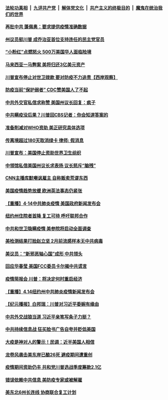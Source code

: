 

####  [法轮功真相](../../../../basic/blob/master/README.md?t=04152301) &nbsp;|&nbsp; [九评共产党](../../../../9ping.md/blob/master/README.md?t=04152301) &nbsp;|&nbsp; [解体党文化](../../../../jtdwh.md/blob/master/README.md?t=04152301)  &nbsp;|&nbsp; [共产主义的终极目的](../../../../gczydzjmd.md/blob/master/README.md?t=04152301) &nbsp;|&nbsp; [魔鬼在统治我们的世界](../../../../mgztzwmdsj.md/blob/master/README.md?t=04152301) 

#### [再批中共 蓬佩奥：要求提供疫情准确数据](../pages/prog203/a102823820.md?t=04152301) 

#### [州议员挺川普 成乔治亚首位支持连任的民主党官员](../pages/prog203/a102823811.md?t=04152301) 

#### [“小粉红”点燃怒火 500万美国华人面临险境](../pages/prog203/a102823567.md?t=04152301) 

#### [马来西亚一马弊案 美将归还3亿美元资产](../pages/prog203/a102823558.md?t=04152301) 

#### [川普宣布停止对世卫拨款 要对防疫不力追责【西岸观察】](../pages/prog203/a102823504.md?t=04152301) 

#### [防疫当前“保护弱者” CDC赞美国人了不起](../pages/prog203/a102823439.md?t=04152301) 

#### [中共外交官私信求称赞 美国州议长回复：疯子](../pages/prog203/a102823303.md?t=04152301) 

#### [中共瞒疫没后果？川普回CBS记者：你会知道答案的](../pages/prog203/a102823387.md?t=04152301) 

#### [准备削减对WHO资助 美正研究具体选项](../pages/prog203/a102823371.md?t=04152301) 

#### [传离境超过180天取消绿卡 律师: 假消息](../pages/prog203/a102823323.md?t=04152301) 

#### [川普宣布：美国停止资助世界卫生组织](../pages/prog203/a102823310.md?t=04152301) 

#### [中领馆私信美国州议长求表扬 议长怒斥“脑残”](../pages/prog203/a102823271.md?t=04152301) 

#### [CNN主播库默嘲讽雇主 自称贩卖荒谬东西](../pages/prog203/a102823182.md?t=04152301) 

#### [美国疫情趋势放缓 欧洲英法事态仍紧张](../pages/prog203/a102823299.md?t=04152301) 

#### [【重播】4·14中共肺炎疫情 美国政府新闻发布会](../pages/prog203/a102822987.md?t=04152301) 

#### [纽约州住院者首降 复工可待 呼吁联邦合作](../pages/prog203/a102823237.md?t=04152301) 

#### [中共和世卫隐瞒疫情 美参院将启动全面调查](../pages/prog203/a102823230.md?t=04152301) 

#### [美检测结果打脸赵立坚 2月前流感样本无中共病毒](../pages/prog203/a102823185.md?t=04152301) 

#### [美议员：“新邪恶轴心国”成形 中共领头](../pages/prog203/a102823139.md?t=04152301) 

#### [回应华春莹 美国FCC委员卡尔揭中共谎言](../pages/prog203/a102823107.md?t=04152301) 

#### [疫情简报会 川普：将决定何时重启经济](../pages/prog203/a102823082.md?t=04152301) 

#### [【重播】4.14纽约州中共肺炎疫情新闻发布会](../pages/prog203/a102822985.md?t=04152301) 

#### [【纪元播报】白邦瑞：川普对习近平委婉有缘由](../pages/prog203/a102822841.md?t=04152301) 

#### [中共外交战狼当道 习近平亲笔写条子力挺？](../pages/prog203/a102822659.md?t=04152301) 

#### [中共持续信息战 狂买脸书广告自夸并贬低美国](../pages/prog203/a102822382.md?t=04152301) 

#### [大疫是神对人的警示！民调：近半美国人相信](../pages/prog203/a102822629.md?t=04152301) 

#### [龙卷风袭击美东岸已酿26死 避疫期间遭重创](../pages/prog203/a102822536.md?t=04152301) 

#### [疫情期间资助仍丰 共和党川普选战季度筹款2.1亿](../pages/prog203/a102822564.md?t=04152301) 

#### [错误依赖中共信息  美防疫专家或被解雇](../pages/prog203/a102822524.md?t=04152301) 

#### [美东北6州长连线 协商联合复工计划](../pages/prog203/a102822487.md?t=04152301) 

